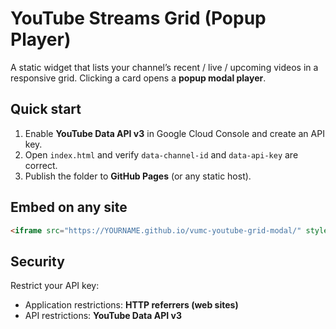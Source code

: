 # YouTube Streams Grid (Popup Player)
A static widget that lists your channel’s recent / live / upcoming videos in a responsive grid. Clicking a card opens a **popup modal player**.

## Quick start
1. Enable **YouTube Data API v3** in Google Cloud Console and create an API key.
2. Open `index.html` and verify `data-channel-id` and `data-api-key` are correct.
3. Publish the folder to **GitHub Pages** (or any static host).

## Embed on any site
```html
<iframe src="https://YOURNAME.github.io/vumc-youtube-grid-modal/" style="width:100%;height:1000px;border:0;"></iframe>
```

## Security
Restrict your API key:
- Application restrictions: **HTTP referrers (web sites)**
- API restrictions: **YouTube Data API v3**
